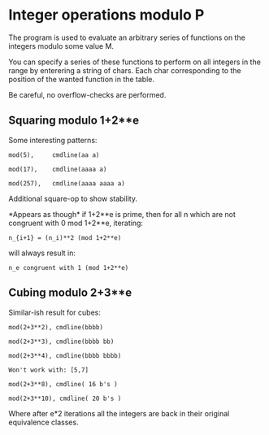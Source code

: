 # Integer operations modulo P
The program is used to evaluate an arbitrary series of functions on the integers modulo some value M.

You can specify a series of these functions to perform on all integers in the range by enterering a string of chars.
Each char corresponding to the position of the wanted function in the table.

Be careful, no overflow-checks are performed.

## Squaring modulo 1+2\*\*e
Some interesting patterns:

    mod(5),     cmdline(aa a)
    
    mod(17),    cmdline(aaaa a)
    
    mod(257),   cmdline(aaaa aaaa a)
    
Additional square-op to show stability.

\*Appears as though\* if 1+2\*\*e is prime, then for all n which are not congruent with 0 mod 1+2\*\*e, iterating:

    n_{i+1} = (n_i)**2 (mod 1+2**e)
    
will always result in:

    n_e congruent with 1 (mod 1+2**e)


## Cubing modulo 2+3\*\*e
Similar-ish result for cubes:

    mod(2+3**2), cmdline(bbbb)
    
    mod(2+3**3), cmdline(bbbb bb)
    
    mod(2+3**4), cmdline(bbbb bbbb)
    
    Won't work with: [5,7]
    
    mod(2+3**8), cmdline( 16 b's )
    
    mod(2+3**10), cmdline( 20 b's )
    
Where after e\*2 iterations all the integers are back in their original equivalence classes.

